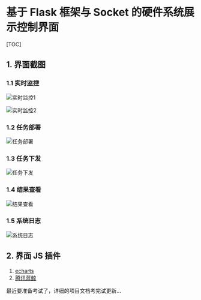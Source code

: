 # 基于 Flask 框架与 Socket 的硬件系统展示控制界面

[TOC]

## 1. 界面截图

### 1.1 实时监控

![实时监控1](/Users/qiuyu/Linux/python/Flask_web/实时监控1.png)

![实时监控2](/Users/qiuyu/Linux/python/Flask_web/实时监控2.png)

### 1.2 任务部署

![任务部署](/Users/qiuyu/Linux/python/Flask_web/任务部署.png)

### 1.3 任务下发

![任务下发](/Users/qiuyu/Linux/python/Flask_web/任务下发.png)

### 1.4 结果查看

![结果查看](/Users/qiuyu/Linux/python/Flask_web/结果查看.png)

### 1.5 系统日志

![系统日志](/Users/qiuyu/Linux/python/Flask_web/系统日志.png)

## 2. 界面 JS 插件

1. [echarts](http://echarts.baidu.com/)
2. [腾讯蓝鲸](http://bk.tencent.com/)

最近要准备考试了，详细的项目文档考完试更新...